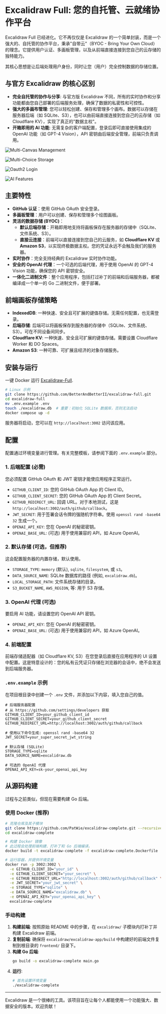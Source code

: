 # Excalidraw Full: 您的自托管、云就绪协作平台

Excalidraw Full 已经进化。它不再仅仅是 Excalidraw 的一个简单封装，而是一个强大的、自托管的协作平台，秉承"自带云"（BYOC - Bring Your Own Cloud）的理念。它提供用户认证、多画板管理，以及从前端直接连接到您自己的云存储的独特能力。

其核心思想是让后端处理用户身份，同时让您（用户）完全控制数据的存储位置。

## 与官方 Excalidraw 的核心区别

- **完全自托管的协作与分享**: 与官方版 Excalidraw 不同，所有的实时协作和分享功能都由您自己部署的后端服务处理，确保了数据的私密性和可控性。
- **强大的多画布管理**: 您可以轻松创建、保存和管理多个画布。数据可以存储在服务器后端（如 SQLite、S3），也可以由前端直接连接到您自己的云存储（如 Cloudflare KV），实现了真正的"数据主权"。
- **开箱即用的 AI 功能**: 无需复杂的客户端配置，登录后即可直接使用集成的 OpenAI 功能（如 GPT-4 Vision），API 密钥由后端安全管理，前端只负责调用。


![Multi-Canvas Management](./img/PixPin_2025-07-06_16-07-27.png)

![Multi-Choice Storage](./img/PixPin_2025-07-06_16-08-29.png)

![Oauth2 Login](./img/PixPin_2025-07-06_16-09-24.png)

![AI Features](./img/PixPin_2025-07-06_16-09-55.png)


## 主要特性

- **GitHub 认证**：使用 GitHub OAuth 安全登录。
- **多画板管理**：用户可以创建、保存和管理多个绘图画板。
- **灵活的数据存储 (BYOC)**：
    - **默认后端存储**：开箱即用地支持将画板保存在服务器的存储中（SQLite、文件系统、S3）。
    - **直接云连接**：前端可以直接连接到您自己的云服务，如 **Cloudflare KV** 或 **Amazon S3**，以实现终极数据主权。您的凭证永远不会触及我们的服务器。
- **实时协作**：完全支持经典的 Excalidraw 实时协作功能。
- **安全的 OpenAI 代理**：一个可选的后端代理，用于使用 OpenAI 的 GPT-4 Vision 功能，确保您的 API 密钥安全。
- **一体化二进制文件**：整个应用程序，包括打过补丁的前端和后端服务器，都被编译成一个单一的 Go 二进制文件，便于部署。

## 前端画板存储策略

- **IndexedDB**: 一种快速、安全且可扩展的键值存储。无需任何配置，也无需登录。
- **后端存储**: 后端可以将画板保存到服务器的存储中（SQLite、文件系统、S3）。可在不同设备间同步。
- **Cloudflare KV**: 一种快速、安全且可扩展的键值存储。需要设置 Cloudflare Worker 和 DO Spaces。
- **Amazon S3**: 一种可靠、可扩展且经济的对象存储服务。

## 安装与运行

一键 Docker 运行 [Excalidraw-Full](https://github.com/BetterAndBetterII/excalidraw-full).

```bash
# Linux 示例
git clone https://github.com/BetterAndBetterII/excalidraw-full.git
cd excalidraw-full
mv .env.example .env
touch ./excalidraw.db  # 重要：初始化 SQLite 数据库，否则无法启动
docker compose up -d
```

服务器将启动，您可以在 `http://localhost:3002` 访问该应用。

## 配置

配置通过环境变量进行管理。有关完整模板，请参阅下面的 `.env.example` 部分。

### 1. 后端配置 (必需)

您必须配置 GitHub OAuth 和 JWT 密钥才能使应用程序正常运行。

- `GITHUB_CLIENT_ID`: 您的 GitHub OAuth App 的 Client ID。
- `GITHUB_CLIENT_SECRET`: 您的 GitHub OAuth App 的 Client Secret。
- `GITHUB_REDIRECT_URL`: 回调 URL。对于本地测试，这是 `http://localhost:3002/auth/github/callback`。
- `JWT_SECRET`: 用于签署会话令牌的强随机字符串。使用 `openssl rand -base64 32` 生成一个。
- `OPENAI_API_KEY`: 您在 OpenAI 的秘密密钥。
- `OPENAI_BASE_URL`: (可选) 用于使用兼容的 API，如 Azure OpenAI。

### 2. 默认存储 (可选，但推荐)

这会配置服务器的内置存储，默认使用。

- `STORAGE_TYPE`: `memory` (默认), `sqlite`, `filesystem`, 或 `s3`。
- `DATA_SOURCE_NAME`: SQLite 数据库的路径 (例如, `excalidraw.db`)。
- `LOCAL_STORAGE_PATH`: 文件系统存储的目录。
- `S3_BUCKET_NAME`, `AWS_REGION`, 等: 用于 S3 存储。

### 3. OpenAI 代理 (可选)

要启用 AI 功能，请设置您的 OpenAI API 密钥。

- `OPENAI_API_KEY`: 您在 OpenAI 的秘密密钥。
- `OPENAI_BASE_URL`: (可选) 用于使用兼容的 API，如 Azure OpenAI。

### 4. 前端配置

前端存储适配器（如 Cloudflare KV, S3）在您登录后直接在应用程序的 UI 设置中配置。这是特意设计的：您的私有云凭证只存储在浏览器的会话中，绝不会发送到后端服务器。

### `.env.example` 示例

在项目根目录中创建一个 `.env` 文件，并添加以下内容，填入您自己的值。

```env
# 后端服务器配置
# 从 https://github.com/settings/developers 获取
GITHUB_CLIENT_ID=your_github_client_id
GITHUB_CLIENT_SECRET=your_github_client_secret
GITHUB_REDIRECT_URL=http://localhost:3002/auth/github/callback

# 使用以下命令生成: openssl rand -base64 32
JWT_SECRET=your_super_secret_jwt_string

# 默认存储 (SQLite)
STORAGE_TYPE=sqlite
DATA_SOURCE_NAME=excalidraw.db

# 可选的 OpenAI 代理
OPENAI_API_KEY=sk-your_openai_api_key
```

## 从源码构建

过程与之前类似，但现在需要构建 Go 后端。

### 使用 Docker (推荐)

```bash
# 克隆仓库及其子模块
git clone https://github.com/PatWie/excalidraw-complete.git --recursive
cd excalidraw-complete

# 构建 Docker 镜像
# 此过程会处理前端构建、打补丁和 Go 后端编译。
docker build -t excalidraw-complete -f excalidraw-complete.Dockerfile .

# 运行容器，并提供环境变量
docker run -p 3002:3002 \
  -e GITHUB_CLIENT_ID="your_id" \
  -e GITHUB_CLIENT_SECRET="your_secret" \
  -e GITHUB_REDIRECT_URL="http://localhost:3002/auth/github/callback" \
  -e JWT_SECRET="your_jwt_secret" \
  -e STORAGE_TYPE="sqlite" \
  -e DATA_SOURCE_NAME="excalidraw.db" \
  -e OPENAI_API_KEY="your_openai_api_key" \
  excalidraw-complete
```

### 手动构建

1.  **构建前端**: 按照原始 README 中的步骤，在 `excalidraw/` 子模块内打补丁并构建 Excalidraw 前端。
2.  **复制前端**: 确保将 `excalidraw/excalidraw-app/build` 中构建好的前端文件复制到根目录的 `frontend/` 目录下。
3.  **构建 Go 后端**:
    ```bash
    go build -o excalidraw-complete main.go
    ```
4.  **运行**:
    ```bash
    # 首先设置环境变量
    ./excalidraw-complete
    ```
---

Excalidraw 是一个很棒的工具。该项目旨在让每个人都能使用一个功能强大、数据安全的版本。欢迎贡献！ 